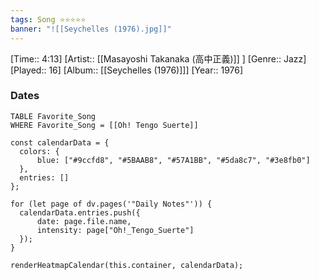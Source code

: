 ```yaml
---
tags: Song ⭐⭐⭐⭐⭐ 
banner: "![[Seychelles (1976).jpg]]"
---
```

[Time:: 4:13]
[Artist:: [[Masayoshi Takanaka (高中正義)]] ]
[Genre:: Jazz]
[Played:: 16]
[Album:: [[Seychelles (1976)]]]
[Year:: 1976]
### Dates
````dataview
TABLE Favorite_Song
WHERE Favorite_Song = [[Oh! Tengo Suerte]]
````

  ```dataviewjs
const calendarData = { 
	colors: { 
		blue: ["#9ccfd8", "#5BAAB8", "#57A1BB", "#5da8c7", "#3e8fb0"] 
	}, 
	entries: [] 
}; 

for (let page of dv.pages('"Daily Notes"')) { 
	calendarData.entries.push({ 
		date: page.file.name, 
		intensity: page["Oh!_Tengo_Suerte"]
	}); 
} 

renderHeatmapCalendar(this.container, calendarData);
```
